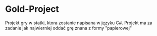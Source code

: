# Gold-Project
Projekt gry w statki, ktora zostanie napisana w języku C#. Projekt ma za zadanie jak najwierniej oddać grę znana z formy "papierowej"
